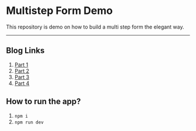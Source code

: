 # Multistep Form Demo

This repository is demo on how to build a multi step form the elegant way.

---

## Blog Links

1. [Part 1](http://blog.link)
2. [Part 2](http://blog.link)
3. [Part 3](http://blog.link)
4. [Part 4](http://blog.link)

## How to run the app?

1. `npm i`
2. `npm run dev`
